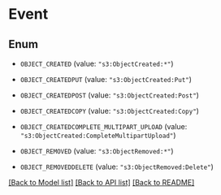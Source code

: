 # Event

## Enum


* `OBJECT_CREATED` (value: `"s3:ObjectCreated:*"`)

* `OBJECT_CREATEDPUT` (value: `"s3:ObjectCreated:Put"`)

* `OBJECT_CREATEDPOST` (value: `"s3:ObjectCreated:Post"`)

* `OBJECT_CREATEDCOPY` (value: `"s3:ObjectCreated:Copy"`)

* `OBJECT_CREATEDCOMPLETE_MULTIPART_UPLOAD` (value: `"s3:ObjectCreated:CompleteMultipartUpload"`)

* `OBJECT_REMOVED` (value: `"s3:ObjectRemoved:*"`)

* `OBJECT_REMOVEDDELETE` (value: `"s3:ObjectRemoved:Delete"`)


[[Back to Model list]](../README.md#documentation-for-models) [[Back to API list]](../README.md#documentation-for-api-endpoints) [[Back to README]](../README.md)


